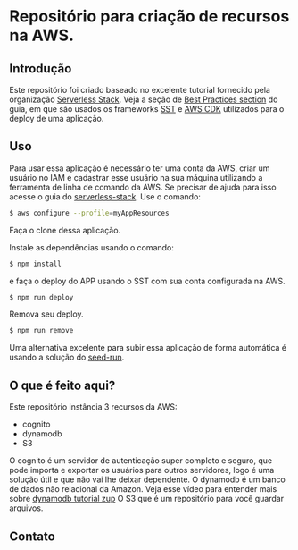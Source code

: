 # Repositório para criação de recursos na AWS.  

## Introdução
Este repositório foi criado baseado no excelente tutorial fornecido pela organização [Serverless Stack](https://serverless-stack.com). Veja a seção de [Best Practices section](https://serverless-stack.com/chapters/best-practices-for-building-serverless-apps.html) do guia, em que são usados os frameworks [SST](https://github.com/serverless-stack/serverless-stack) e [AWS CDK](https://aws.amazon.com/cdk/) utilizados para o deploy de uma aplicação.

## Uso

Para usar essa aplicação é necessário ter uma conta da AWS, criar um usuário no IAM e cadastrar esse usuário na sua máquina utilizando a ferramenta de linha de comando da AWS.
Se precisar de ajuda para isso acesse o guia do [serverless-stack](https://serverless-stack.com/#guide).
Use o comando:
``` bash
$ aws configure --profile=myAppResources
```

Faça o clone dessa aplicação.

Instale as dependências usando o comando:

``` bash
$ npm install
```

e faça o deploy do APP usando o SST com sua conta configurada na AWS.

``` bash
$ npm run deploy
```

Remova seu deploy.

``` bash
$ npm run remove
```

Uma alternativa excelente para subir essa aplicação de forma automática é usando a solução do [seed-run](https://seed.run/).

## O que é feito aqui?
Este repositório instância 3 recursos da AWS:
 - cognito
 - dynamodb
 - S3
 
O cognito é um servidor de autenticação super completo e seguro, que pode importa e exportar os usuários para outros servidores, logo é uma solução útil e que não vai lhe deixar dependente.
O dynamodb é um banco de dados não relacional da Amazon. Veja esse vídeo para entender mais sobre [dynamodb tutorial zup](https://www.youtube.com/watch?v=_l_KBcqfPio)
O S3 que é um repositório para você guardar arquivos.

## Contato

[Email]: mailto:giovanni.schimidt@gmail.com
